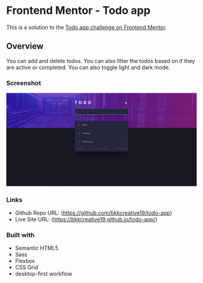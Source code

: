 # Frontend Mentor - Todo app

This is a solution to the [Todo app challenge on Frontend Mentor](https://www.frontendmentor.io/challenges/todo-app-Su1_KokOW).

## Overview

You can add and delete todos. You can also filter the todos based on if they are active or completed. You can also toggle light and dark mode.

### Screenshot

![](./yayy.PNG)

### Links

- Github Repo URL: (https://github.com/bkkcreative19/todo-app)
- Live Site URL: (https://bkkcreative19.github.io/todo-app/)

### Built with

- Semantic HTML5
- Sass
- Flexbox
- CSS Grid
- desktop-first workflow
